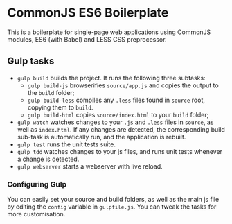 # CommonJS ES6 Boilerplate

This is a boilerplate for single-page web applications using CommonJS modules, ES6 (with Babel) and LESS CSS preprocessor.

## Gulp tasks

- `gulp build` builds the project. It runs the following three subtasks:
  - `gulp build-js` browserifies `source/app.js` and copies the output to the `build` folder;
  - `gulp build-less` compiles any `.less` files found in `source` root, copying them to `build`.
  - `gulp build-html` copies `source/index.html` to your `build` folder;
- `gulp watch` watches changes to your `.js` and `.less` files in `source`, as well as `index.html`. If any changes are detected, the corresponding build sub-task is automatically run, and the application is rebuilt.
- `gulp test` runs the unit tests suite.
- `gulp tdd` watches changes to your js files, and runs unit tests whenever a change is detected.
- `gulp webserver` starts a webserver with live reload.

### Configuring Gulp

You can easily set your source and build folders, as well as the main js file by editing the `config` variable in `gulpfile.js`. You can tweak the tasks for more customisation.
